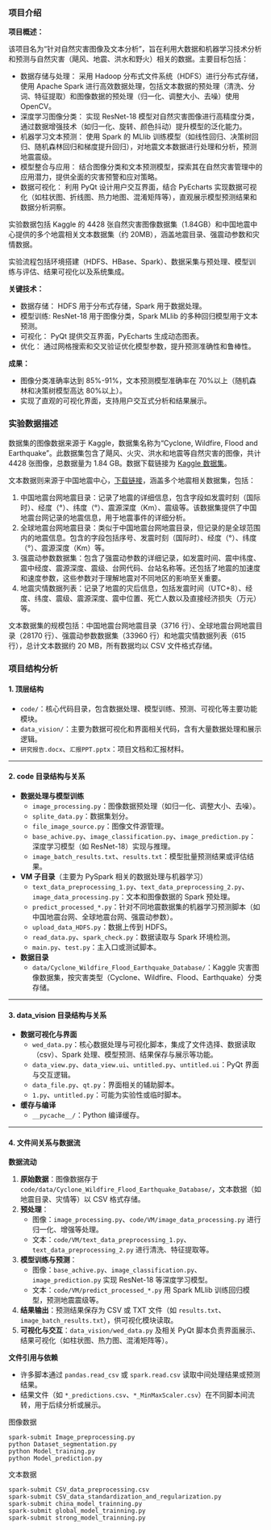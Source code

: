 ### 项目介绍

**项目概述：**

该项目名为“针对自然灾害图像及文本分析”，旨在利用大数据和机器学习技术分析和预测与自然灾害（飓风、地震、洪水和野火）相关的数据。主要目标包括：

- 数据存储与处理： 采用 Hadoop 分布式文件系统（HDFS）进行分布式存储，使用 Apache Spark 进行高效数据处理，包括文本数据的预处理（清洗、分词、特征提取）和图像数据的预处理（归一化、调整大小、去噪）使用 OpenCV。
- 深度学习图像分类： 实现 ResNet-18 模型对自然灾害图像进行高精度分类，通过数据增强技术（如归一化、旋转、颜色抖动）提升模型的泛化能力。
- 机器学习文本预测： 使用 Spark 的 MLlib 训练模型（如线性回归、决策树回归、随机森林回归和梯度提升回归），对地震文本数据进行处理和分析，预测地震震级。
- 模型整合与应用： 结合图像分类和文本预测模型，探索其在自然灾害管理中的应用潜力，提供全面的灾害预警和应对策略。
- 数据可视化： 利用 PyQt 设计用户交互界面，结合 PyEcharts 实现数据可视化（如柱状图、折线图、热力地图、混淆矩阵等），直观展示模型预测结果和数据分析洞察。

实验数据包括 Kaggle 的 4428 张自然灾害图像数据集（1.84GB）和中国地震中心提供的多个地震相关文本数据集（约 20MB），涵盖地震目录、强震动参数和灾情数据。

实验流程包括环境搭建（HDFS、HBase、Spark）、数据采集与预处理、模型训练与评估、结果可视化以及系统集成。

**关键技术：**

- 数据存储： HDFS 用于分布式存储，Spark 用于数据处理。
- 模型训练: ResNet-18 用于图像分类，Spark MLlib 的多种回归模型用于文本预测。
- 可视化： PyQt 提供交互界面，PyEcharts 生成动态图表。
- 优化： 通过网格搜索和交叉验证优化模型参数，提升预测准确性和鲁棒性。

**成果：**

- 图像分类准确率达到 85%-91%，文本预测模型准确率在 70%以上（随机森林和决策树模型高达 80%以上）。
- 实现了直观的可视化界面，支持用户交互式分析和结果展示。

### 实验数据描述

数据集的图像数据来源于 Kaggle，数据集名称为“Cyclone, Wildfire, Flood and Earthquake”。此数据集包含了飓风、火灾、洪水和地震等自然灾害的图像，共计 4428 张图像，总数据量为 1.84 GB。数据下载链接为 [Kaggle 数据集](https://www.kaggle.com/datasets/aswin1871/cyclonewildfireflood-and-earthquake)。

文本数据则来源于中国地震中心，[下载链接](https://data.earthquake.cn/datashare/report.shtml?PAGEID=earthquake_csn)，涵盖多个地震相关数据集，包括：

1. 中国地震台网地震目录：记录了地震的详细信息，包含字段如发震时刻（国际时）、经度（°）、纬度（°）、震源深度（Km）、震级等。该数据集提供了中国地震台网记录的地震信息，用于地震事件的详细分析。
2. 全球地震台网地震目录：类似于中国地震台网地震目录，但记录的是全球范围内的地震信息。包含的字段包括序号、发震时刻（国际时）、经度（°）、纬度（°）、震源深度（Km）等。
3. 强震动参数数据集：包含了强震动参数的详细记录，如发震时间、震中纬度、震中经度、震源深度、震级、台网代码、台站名称等。还包括了地震的加速度和速度参数，这些参数对于理解地震对不同地区的影响至关重要。
4. 地震灾情数据列表：记录了地震的灾后信息，包括发震时间（UTC+8）、经度、纬度、震级、震源深度、震中位置、死亡人数以及直接经济损失（万元）等。

文本数据集的规模包括：中国地震台网地震目录（3716 行）、全球地震台网地震目录（28170 行）、强震动参数数据集（33960 行）和地震灾情数据列表（615 行），总计文本数据约 20 MB，所有数据均以 CSV 文件格式存储。

### 项目结构分析

#### 1. 顶层结构

- `code/`：核心代码目录，包含数据处理、模型训练、预测、可视化等主要功能模块。
- `data_vision/`：主要为数据可视化和界面相关代码，含有大量数据处理和展示逻辑。
- `研究报告.docx`、`汇报PPT.pptx`：项目文档和汇报材料。

---

#### 2. code 目录结构与关系

- **数据处理与模型训练**
  - `image_processing.py`：图像数据预处理（如归一化、调整大小、去噪）。
  - `splite_data.py`：数据集划分。
  - `file_image_source.py`：图像文件源管理。
  - `base_achive.py`、`image_classification.py`、`image_prediction.py`：深度学习模型（如 ResNet-18）实现与推理。
  - `image_batch_results.txt`、`results.txt`：模型批量预测结果或评估结果。
- **VM 子目录**（主要为 PySpark 相关的数据处理与机器学习）
  - `text_data_preprocessing_1.py`、`text_data_preprocessing_2.py`、`image_data_processing.py`：文本和图像数据的 Spark 预处理。
  - `predict_processed_*.py`：针对不同地震数据集的机器学习预测脚本（如中国地震台网、全球地震台网、强震动参数）。
  - `upload_data_HDFS.py`：数据上传到 HDFS。
  - `read_data.py`、`spark_check.py`：数据读取与 Spark 环境检测。
  - `main.py`、`test.py`：主入口或测试脚本。
- **数据目录**
  - `data/Cyclone_Wildfire_Flood_Earthquake_Database/`：Kaggle 灾害图像数据集，按灾害类型（Cyclone、Wildfire、Flood、Earthquake）分类存储。

---

#### 3. data_vision 目录结构与关系

- **数据可视化与界面**
  - `wed_data.py`：核心数据处理与可视化脚本，集成了文件选择、数据读取（csv）、Spark 处理、模型预测、结果保存与展示等功能。
  - `data_view.py`、`data_view.ui`、`untitled.py`、`untitled.ui`：PyQt 界面与交互逻辑。
  - `data_file.py`、`qt.py`：界面相关的辅助脚本。
  - `1.py`、`untitled.py`：可能为实验性或临时脚本。
- **缓存与编译**
  - `__pycache__/`：Python 编译缓存。

---

#### 4. 文件间关系与数据流

**数据流动**

1. **原始数据**：图像数据存于 `code/data/Cyclone_Wildfire_Flood_Earthquake_Database/`，文本数据（如地震目录、灾情等）以 CSV 格式存储。
2. **预处理**：
   - 图像：`image_processing.py`、`code/VM/image_data_processing.py` 进行归一化、增强等处理。
   - 文本：`code/VM/text_data_preprocessing_1.py`、`text_data_preprocessing_2.py` 进行清洗、特征提取等。
3. **模型训练与预测**：
   - 图像：`base_achive.py`、`image_classification.py`、`image_prediction.py` 实现 ResNet-18 等深度学习模型。
   - 文本：`code/VM/predict_processed_*.py` 用 Spark MLlib 训练回归模型，预测地震震级等。
4. **结果输出**：预测结果保存为 CSV 或 TXT 文件（如 `results.txt`、`image_batch_results.txt`），供可视化模块读取。
5. **可视化与交互**：`data_vision/wed_data.py` 及相关 PyQt 脚本负责界面展示、结果可视化（如柱状图、热力图、混淆矩阵等）。

**文件引用与依赖**

- 许多脚本通过 `pandas.read_csv` 或 `spark.read.csv` 读取中间处理结果或预测结果。
- 结果文件（如 `*_predictions.csv`、`*_MinMaxScaler.csv`）在不同脚本间流转，用于后续分析或展示。

图像数据

```shell
spark-submit Image_preprocessing.py
python Dataset_segmentation.py
python Model_training.py
python Model_prediction.py
```

文本数据

```shell
spark-submit CSV_data_preprocessing.csv
spark-submit CSV_data_standardization_and_regularization.py
spark-submit china_model_trainning.py
spark-submit global_model_trainning.py
spark-submit strong_model_trainning.py
```